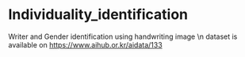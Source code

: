 # Individuality_identification
Writer and Gender identification using handwriting image \n
dataset is available on https://www.aihub.or.kr/aidata/133
